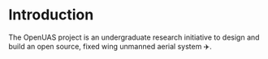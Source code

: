 # Introduction
The OpenUAS project is an undergraduate research initiative to design and build an open source, fixed wing unmanned aerial system :airplane:.